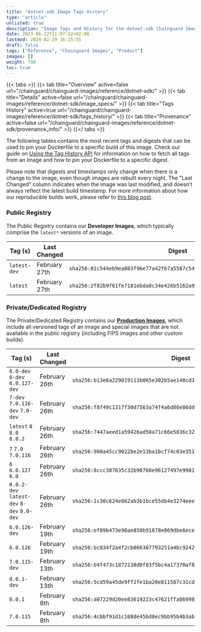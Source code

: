 ```yaml
---
title: "dotnet-sdk Image Tags History"
type: "article"
unlisted: true
description: "Image Tags and History for the dotnet-sdk Chainguard Image"
date: 2023-06-22T11:07:52+02:00
lastmod: 2024-02-29 16:25:55
draft: false
tags: ["Reference", "Chainguard Images", "Product"]
images: []
weight: 700
toc: true
---
```


{{< tabs >}}
{{< tab title="Overview" active=false url="/chainguard/chainguard-images/reference/dotnet-sdk/" >}}
{{< tab title="Details" active=false url="/chainguard/chainguard-images/reference/dotnet-sdk/image_specs/" >}}
{{< tab title="Tags History" active=true url="/chainguard/chainguard-images/reference/dotnet-sdk/tags_history/" >}}
{{< tab title="Provenance" active=false url="/chainguard/chainguard-images/reference/dotnet-sdk/provenance_info/" >}}
{{</ tabs >}}

The following tables contains the most recent tags and digests that can be used to pin your Dockerfile to a specific build of this image. Check our guide on [Using the Tag History API](/chainguard/chainguard-images/using-the-tag-history-api/) for information on how to fetch all tags from an image and how to pin your Dockerfile to a specific digest.

Please note that digests and timestamps only change when there is a change to the image, even though images are rebuilt every night. The "Last Changed" column indicates when the image was last modified, and doesn't always reflect the latest build timestamp. For more information about how our reproducible builds work, please refer to [this blog post](https://www.chainguard.dev/unchained/reproducing-chainguards-reproducible-image-builds).

### Public Registry
The Public Registry contains our **Developer Images**, which typically comprise the `latest*` versions of an image.

| Tag (s)       | Last Changed  | Digest                                                                    |
|---------------|---------------|---------------------------------------------------------------------------|
|  `latest-dev` | February 27th | `sha256:01c544eb9ea883f96e77a42f67a5587c54269fa7b8f437aecd3dd443e1b799fe` |
|  `latest`     | February 27th | `sha256:2f82b9f61fe7181ebda8c34e426b5162a9abfb5fe3d72c19042ba137cbbb1ebb` |


### Private/Dedicated Registry
The Private/Dedicated Registry contains our **[Production Images](https://www.chainguard.dev/chainguard-images)**, which include all versioned tags of an image and special images that are not available in the public registry (including FIPS images and other custom builds).

| Tag (s)                                     | Last Changed  | Digest                                                                    |
|---------------------------------------------|---------------|---------------------------------------------------------------------------|
|  `6.0-dev` `6-dev` `6.0.127-dev`            | February 26th | `sha256:b13e6a229019111b065e302b5ae148cd3727d2218b98e17b9a488423eef61c16` |
|  `7-dev` `7.0.116-dev` `7.0-dev`            | February 26th | `sha256:f8f49c1317f30d7563a74f4a6d86e86ddce5b2bf2e71302f11210444f3be6c2c` |
|  `latest` `8` `8.0` `8.0.2`                 | February 26th | `sha256:7447aeed1a59426ad50a71c66e5836c32bc7ac06820a549036899c0bf04acbc6` |
|  `7` `7.0` `7.0.116`                        | February 26th | `sha256:900a45cc9022be2e13ba1bcf74c03e35105934d1e6c0adcaf61a39e2b5bb9cd6` |
|  `6` `6.0.127` `6.0`                        | February 26th | `sha256:8ccc387635c32b90760e96127497e9981f8f1bd95686e331a8c1a373dc9eadb7` |
|  `8.0.2-dev` `latest-dev` `8-dev` `8.0-dev` | February 26th | `sha256:1c30c624e862ab3b1bce55db4e3274eee9b4f0944df6c2c1967edf66fce59f51` |
|  `6.0.126-dev`                              | February 19th | `sha256:ef89b473e96ae850b91878e869dbe6ece299c1722980f21a7c73d443beef546d` |
|  `6.0.126`                                  | February 19th | `sha256:bc834f2a4f2cb066307793251a4bc9242a7a26d70eb46523ac8c29938bc6b1cd` |
|  `7.0.115-dev`                              | February 13th | `sha256:b4f473c1872138d0f83f5bc4a17370af8c22a5606488d3cc63f598eea4760876` |
|  `8.0.1-dev`                                | February 13th | `sha256:5cd59a45de9ff2fe1ba20e811587c31cd86e4742005343510d09a72c9cbbadb6` |
|  `8.0.1`                                    | February 8th  | `sha256:a07229d20ee83619223c47621ffa8699821e52567cd10b144a1f68454c326fb9` |
|  `7.0.115`                                  | February 8th  | `sha256:4cbbf91d1c108de45bd0ec9bb95b4b3ab9baa1c1d4cf888542a93001a86581c0` |

